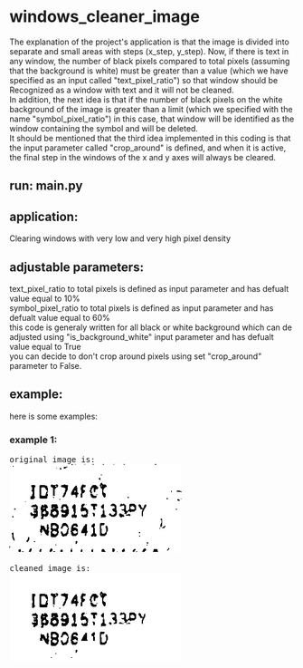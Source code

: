 # windows_cleaner_image
The explanation of the project's application is that the image is divided into separate and small areas with steps (x_step, y_step). Now, if there is text in any window, the number of black pixels compared to total pixels (assuming that the background is white) must be greater than a value (which we have specified as an input called "text_pixel_ratio") so that window should be Recognized as a window with text and it will not be cleaned.<br />
In addition, the next idea is that if the number of black pixels on the white background of the image is greater than a limit (which we specified with the name "symbol_pixel_ratio") in this case, that window will be identified as the window containing the symbol and will be deleted.<br />
It should be mentioned that the third idea implemented in this coding is that the input parameter called "crop_around" is defined, and when it is active, the final step in the windows of the x and y axes will always be cleared.<br />
## run: main.py

## application:
Clearing windows with very low and very high pixel density

## adjustable parameters:
text_pixel_ratio to total pixels is defined as input parameter and has defualt value equal to 10% <br/>
symbol_pixel_ratio to total pixels is defined as input parameter and has defualt value equal to 60% <br/>
this code is generaly written for all black or white background which can de adjusted using "is_background_white" input parameter and has defualt value equal to True <br/>
you can decide to don't crop around pixels using set "crop_around" parameter to False.<br/>
## example:
here is some examples:<br />
### example 1:
<kbd>original image is:<br />!["original image"](gray_image.jpg)<br /><br />
cleaned image is:<br />![cleaned image](cleaned_img.jpg)<br /><br />

